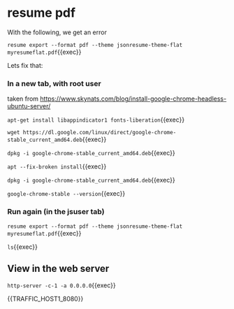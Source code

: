 # resume pdf

With the following, we get an error

`resume export --format pdf --theme jsonresume-theme-flat  myresumeflat.pdf`{{exec}}

Lets fix that:

### In a new tab, with root user

taken from https://www.skynats.com/blog/install-google-chrome-headless-ubuntu-server/

`apt-get install libappindicator1 fonts-liberation`{{exec}}

`wget https://dl.google.com/linux/direct/google-chrome-stable_current_amd64.deb`{{exec}}

`dpkg -i google-chrome-stable_current_amd64.deb`{{exec}}

`apt --fix-broken install`{{exec}}

`dpkg -i google-chrome-stable_current_amd64.deb`{{exec}}

`google-chrome-stable --version`{{exec}}

### Run again (in the jsuser tab)


`resume export --format pdf --theme jsonresume-theme-flat  myresumeflat.pdf`{{exec}}

`ls`{{exec}}

## View in the web server

`http-server -c-1 -a 0.0.0.0`{{exec}}

{{TRAFFIC_HOST1_8080}}
